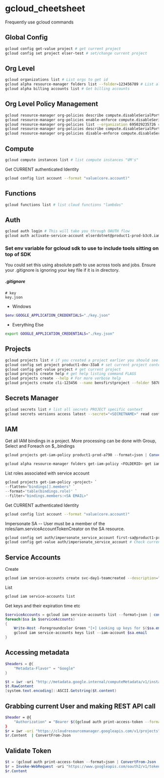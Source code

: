 # gcloud_cheetsheet
Frequently use gcloud commands 

## Global Config
```bash
gcloud config get-value project # get current project
gcloud config set project elser-test # set/change current project
```

## Org Level
```bash
gcloud organizations list # List orgs to get id
gcloud alpha resource-manager folders list --folder=123456789 # List all folders under specific folder id
gcloud alpha billing accounts list # Get billing accounts
```
## Org Level Policy Management
```bash
gcloud resource-manager org-policies describe compute.disableSerialPortLogging --effective --organization 695029235726 # Get effective policy value on specific contraint
gcloud resource-manager org-policies enable-enforce compute.disableSerialPortLogging --organization 695029235726 # Set and enable specific contraint
gcloud resource-manager org-policies list --organization 695029235726 # Get all contraints applied at org level. You can supply a --folder or --project instead
gcloud resource-manager org-policies describe compute.disableSerialPortLogging --effective --project product1-prod-a790 # View the inherited "enforced" policy from org level
gcloud resource-manager org-policies disable-enforce compute.disableSerialPortLogging --project product1-prod-a790 # Break inheritance of org policy contraint
```

## Compute 
```bash
gcloud compute instances list # list compute instances "VM's"
```
Get CURRENT authenticated Identity 
```bash
gcloud config list account --format "value(core.account)"
```

## Functions
```bash
gcloud functions list # list cloud functions "lambdas"
```

## Auth
```bash
gcloud auth login # This will take you through OAUTH flow
gcloud auth activate-service-account elserdotnet@product1-prod-b3c0.iam.gserviceaccount.com --keyfile=./key.json # Activates SA
```
### Set env variable for gcloud sdk to use to include tools sitting on top of SDK
You could set this using absolute path to use across tools and jobs. Ensure your .gitignore is ignoring your key file if it is in directory.
##### .gitignore
```
# key
key.json
```
- Windows
```powershell
$env:GOOGLE_APPLICATION_CREDENTIALS="./key.json"
```
- Everything Else
```bash
export GOOGLE_APPLICATION_CREDENTIALS="./key.json"
```

## Projects
```bash
gcloud projects list # if you created a project earlier you should see it listed
gcloud config set project product1-dev-33a8 # set current project context
gcloud config get-value project # get current project
gcloud projects create help # get help listing command FLAGS 
gcloud projects create --help # For more verbose help
gcloud projects create cli-123456 --name bensfirstproject --folder 587805611271 # Creates project with id cli-123456 and name 
```

## Secrets Manager
```bash
gcloud secrets list # list all secrets PROJECT specific context
gcloud secrets versions access latest --secret="<SECRETNAME>" read contents of secret name discoverd with above command
```
## IAM
Get all IAM bindings in a project. More processing can be done with Group, Select and Foreach on $_.bindings
```powershell
gcloud projects get-iam-policy product1-prod-a790 --format=json | ConvertFrom-Json | ForEach-Object {$_.bindings}
```
```bash
gcloud alpha resource-manager folders get-iam-policy <FOLDERID> get iam bindings on folder
```
List roles associated with service account
```powershell
gcloud projects get-iam-policy <project> `
--flatten="bindings[].members" `
--format='table(bindings.role)' `
--filter="bindings.members:<SA EMAIL>"
```
Get CURRENT authenticated Identity 
```bash
gcloud config list account --format "value(core.account)"
```
Impersonate SA -- User must be a member of the roles/iam.serviceAccountTokenCreator on the SA resource.
```bash
gcloud config set auth/impersonate_service_account first-sa@product1-prod-a790.iam.gserviceaccount.com # Activate Impersoination
gcloud config get-value auth/impersonate_service_account # Check current impersonation
```
## Service Accounts
Create
```bash
gcloud iam service-accounts create svc-day1-teamcreated --description="createdByTeam" --display-name="this is my scoped sa for k8"
```
List
```bash
gcloud iam service-accounts list
```
Get keys and their expiration time etc
```powershell
$serviceAccounts = gcloud iam service-accounts list --format=json | convertfrom-json
foreach($sa in $serviceAccounts)
{
    Write-Host -Foregroundcolor Green "[+] Looking up keys for $($sa.email)"
    gcloud iam service-accounts keys list --iam-account $sa.email
}
```
## Accessing metadata
```powershell
$headers = @{
    "Metadata-Flavor" = "Google"
}

$t = iwr -uri "http://metadata.google.internal/computeMetadata/v1/instance/service-accounts/default" -Headers $headers
$t.RawContent 
[system.text.encoding]::ASCII.Getstring($t.content)
```

## Grabbing current User and making REST API call
```bash
$header = @{
    "Authorization" = "Bearer $((gcloud auth print-access-token --format=json | ConvertFrom-Json | select token).token)"
}
$r = iwr -uri "https://cloudresourcemanager.googleapis.com/v1/projects" -Headers $header
$r.Content  | ConvertFrom-Json
```
## Validate Token 
```powershell
$t = (gcloud auth print-access-token --format=json | ConvertFrom-Json | select token).token
$r = Invoke-WebRequest -uri "https://www.googleapis.com/oauth2/v1/tokeninfo?access_token=$($t)"
$r.Content  
```
